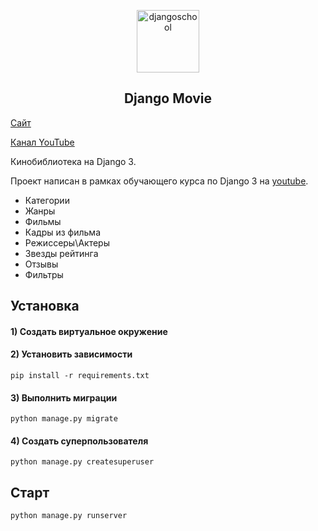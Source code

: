 <p align="center">
    <a href="https://djangochannel.com" target="_blank" rel="noopener noreferrer">
        <img width="100" src="logo.png" title="djangoschool">
    </a>
</p>

<h2 align="center">Django Movie</h2>

[Сайт](https://djwoms.pro)

[Канал YouTube](https://www.youtube.com/channel/UC_hPYclmFCIENpMUHpPY8FQ?view_as=subscriber)

Кинобиблиотека на Django 3.

Проект написан в рамках обучающего курса по Django 3 на [youtube](https://youtube.com/playlist?list=PLF-NY6ldwAWrb6nQcPL21XX_-AmivFAYq).

- Категории
- Жанры
- Фильмы
- Кадры из фильма
- Режиссеры\Актеры
- Звезды рейтинга
- Отзывы
- Фильтры

## Установка

#### 1) Создать виртуальное окружение

#### 2) Установить зависимости

    pip install -r requirements.txt

#### 3) Выполнить миграции

    python manage.py migrate    

#### 4) Создать суперпользователя

    python manage.py createsuperuser

## Старт

    python manage.py runserver